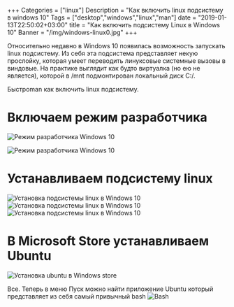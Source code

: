 +++
Categories = ["linux"]
Description = "Как включить linux подсистему в windows 10"
Tags = ["desktop","windows","linux","man"]
date = "2019-01-13T22:50:02+03:00"
title = "Как включить подсистему Linux в Windows 10"
Banner = "/img/windows-linux0.jpg"
+++


Относительно недавно в Windows 10 появилась возможность запускать linux подсистему. Из себя эта подсистема представляет некую прослойку, которая умеет переводить линуксовые системные вызовы в виндовые. На практике выглядит как будто виртуалка (но ею не является), которой в /mnt подмонтирован локальный диск C:/. 

Быстроman как включить linux подсистему.
<!--more-->


# Включаем режим разработчика

![Режим разработчика Windows 10](/img/windows-linux1.png)

![Режим разработчика Windows 10](/img/windows-linux2.png)

# Устанавливаем подсистему linux


![Установка подсистемы linux в Windows 10](/img/windows-linux3.png)
![Установка подсистемы linux в Windows 10](/img/windows-linux4.png)
![Установка подсистемы linux в Windows 10](/img/windows-linux5.png)

# В Microsoft Store устанавливаем Ubuntu

![Установка ubuntu в Windows store](/img/windows-linux6.png)


 Все. Теперь в меню Пуск можно найти приложение Ubuntu который представляет из себя самый привычный bash
![Bash](/img/windows-linux7.png)

